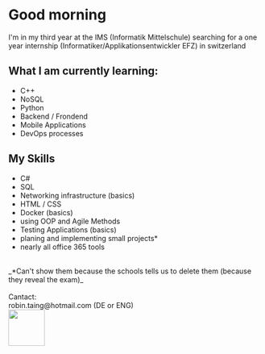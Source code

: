 # Good morning
I'm in my third year at the IMS (Informatik Mittelschule)
searching for a one year internship (Informatiker/Applikationsentwickler EFZ) in switzerland
<br>

## What I am currently learning:

- C++
- NoSQL
- Python
- Backend / Frondend
- Mobile Applications
- DevOps processes

## My Skills

- C#
- SQL
- Networking infrastructure (basics)
- HTML / CSS
- Docker (basics)
- using OOP and Agile Methods
- Testing Applications (basics)
- planing and implementing small projects*
- nearly all office 365 tools

<br>
_*Can't show them because the schools tells us to delete them (because they reveal the exam)_
<br>

<br>
Cantact:
<br>
robin.taing@hotmail.com (DE or ENG)

<br>
<img src="https://github.com/RobinTea/RobinTea/assets/142886484/c19e9294-00dc-4d13-9e94-9c95117386e0" width="72" height="72">

<!--


**RobinTea/RobinTea** is a ✨ _special_ ✨ repository because its `README.md` (this file) appears on your GitHub profile.

Here are some ideas to get you started:

- 🔭 I’m currently working on ...
- 🌱 I’m currently learning ...
- 👯 I’m looking to collaborate on ...
- 🤔 I’m looking for help with ...
- 💬 Ask me about ...
- 📫 How to reach me: ...
- 😄 Pronouns: ...
- ⚡ Fun fact: ...
-->
